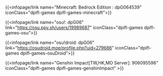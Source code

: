 {{<infopage/link name="Minecraft: Bedrock Edition : dpG064539" iconClass="dpifl-games dpifl-games-minecraft">}}

{{<infopage/link name="osu!: dpG06" link="https://osu.ppy.sh/users/19989687" iconClass="dpifl-games dpifl-games-osu">}}

{{<infopage/link name="osu!droid: dpG06" link="https://osudroid.moe/profile.php?uid=279686" iconClass="dpifl-games dpifl-games-osuDroid">}}

{{<infopage/link name="Genshin Impact[TW,HK,MO Server]: 906095596" iconClass="dpifl-games dpifl-games-genshinImpact" >}}

